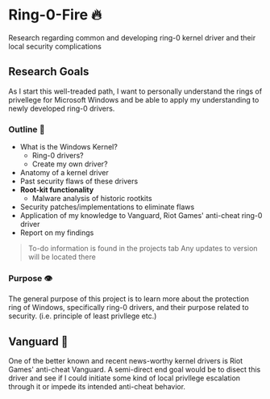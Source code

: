 # Ring-0-Fire :fire:

Research regarding common and developing ring-0 kernel driver and their local security complications

## Research Goals

As I start this well-treaded path, I want to personally understand the rings of privellege for Microsoft Windows and be able to apply my understanding to newly developed ring-0 drivers.

### Outline :construction:

* What is the Windows Kernel?
  * Ring-0 drivers?
  * Create my own driver?
* Anatomy of a kernel driver
* Past security flaws of these drivers
 * __Root-kit functionality__
   * Malware analysis of historic rootkits
* Security patches/implementations to eliminate flaws
* Application of my knowledge to Vanguard, Riot Games' anti-cheat ring-0 driver
* Report on my findings

> To-do information is found in the projects tab
> Any updates to version will be located there

### Purpose :eye:
The general purpose of this project is to learn more about the protection ring of Windows, specifically ring-0 drivers, and their purpose related to security. (i.e. principle of least privllege etc.) 

## Vanguard :closed_lock_with_key:

One of the better known and recent news-worthy kernel drivers is Riot Games' anti-cheat Vanguard. A semi-direct end goal would be to disect this driver and see if I could initiate some kind of local privllege escalation through it or impede its intended anti-cheat behavior.
